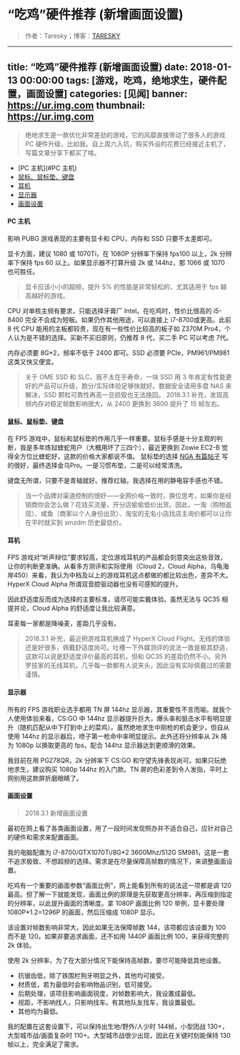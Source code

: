 # “吃鸡”硬件推荐 (新增画面设置)

> 作者：Taresky；博客：[TARESKY](https://taresky.com "TARESKY")

---
title: “吃鸡”硬件推荐 (新增画面设置)
date: 2018-01-13 00:00:00
tags: [游戏，吃鸡，绝地求生，硬件配置，画面设置]
categories: [见闻]
banner: https://ur.img.com
thumbnail: https://ur.img.com
---

> 绝地求生是一款优化非常差劲的游戏，它的风靡直接带动了很多人的游戏 PC 硬件升级，比如我。自上周六入坑，购买外设的花费已经接近主机了，写篇文章分享下都买了啥。

- [PC 主机](#PC 主机)
- [鼠标、鼠标垫、键盘](#鼠标、鼠标垫、键盘)
- [耳机](#耳机)
- [显示器](#显示器)
- [画面设置](#画面设置)

#### PC 主机

影响 PUBG 游戏表现的主要有显卡和 CPU，内存和 SSD 只要不太差即可。

显卡方面，建议 1080 或 1070Ti，在 1080P 分辨率下保持 fps100 以上，2k 分辨率下保持 fps 60 以上。如果显示器不打算升级 2k 或 144hz，那 1066 或 1070 也可胜任。

> 显卡应该小小的超频，提升 5% 的性能是非常轻松的，尤其适用于 fps 越高越好的游戏。

CPU 对单核主频有要求，只能选择牙膏厂 Intel。在吃鸡时，性价比很高的 i5-8400 完全不会成为短板。如果仍作其他用途，可以直接上 i7-8700或更高。此前 8 代 CPU 能用的主板都较贵，现在有一些性价比较高的板子如 Z370M Pro4，个人认为是不错的选择。买新不买旧原则，仍推荐 8 代，买二手 PC 可以考虑 7代。

内存必须要 8G*2，频率不低于 2400 即可。SSD 必须要 PCIe，PM961/PM981 这类又快又便宜。

> 关于 OME SSD 和 SLC，我不太在乎寿命，一块 SSD 用 3 年肯定有性能更好的产品可以升级，跑分/实际体验足够快就好。数据安全请用多盘 NAS 来解决，SSD 颗粒可靠性再高一旦损毁也无法挽回。
2018.3.1 补充，发现高频内存对稳定帧数影响很大，从 2400 更换到 3600 提升了 15 帧左右。

#### 鼠标、鼠标垫、键盘

在 FPS 游戏中，鼠标和鼠标垫的作用几乎一样重要。鼠标手感是十分主观的判断，我是多年炼狱蝰蛇用户（大概用坏了三四个），最近更换到 Zowie EC2-B 觉得全方位比蝰蛇好，这款的价格大家都说不值。
鼠标垫的选择 [NGA 有篇帖子](http://bbs.ngacn.cc/read.php?tid=9249909&rand=319 "NGA 有篇帖子") 写的很好，最终选择金乌Pro。一是习惯布垫，二是可以经常清洗。

键盘无所谓，只要不是青轴就好。推荐红轴，我选择在用的静电容手感也不错。

> 当一个品牌对渠道控制的很好——全网价格一致时，换位思考，如果你是经销商你会怎么做？花钱买流量，开分店偷偷低价出货。因此，一淘（购物返现）、咸鱼（商家以个人身份出货）、淘宝的无名小店找店主询价都可以让你在平时就买到 smzdm 历史最低价。

#### 耳机

FPS 游戏对“听声辩位”要求较高，定位游戏耳机的产品都会刻意突出这些音效，让你的判断更准确。从看多方测评和实际使用（Cloud 2，Cloud Alpha，乌龟海岸450）来看，我认为中档及以上的游戏耳机这点都做的都比较出色，差异不大。HyperX Cloud Alpha 所谓双音腔驱动器也没有可感知的提升。

因此舒适度反而成为选择的主要标准，请尽可能实戴体验。虽然无法与 QC35 相提并论，Cloud Alpha 的舒适度让我比较满意。

耳麦每一家都是降噪麦，差距几乎没有。

> 2018.3.1 补充，最近把游戏耳机换成了 HyperX Cloud Flight。无线的体验还是好很多，佩戴舒适度尚可。吐槽一下外媒测评的说法一致是极其舒适，这款可以说是舒适度评价最高的耳机，但和 QC35 的差距仍然不小。另外罗技家的无线耳机，几乎每一款都有人说夹头，因此没有实际佩戴过的需要谨慎。

#### 显示器

所有的 FPS 游戏职业选手都用 TN 屏 144hz 显示器，其重要性不言而喻。就我个人使用体验来看，CS:GO 中 144hz 显示器提升巨大，爆头率和狙击水平有明显提升（随机匹配从中下打到中上的菜鸡）。虽然绝地求生中刚枪的机会更少，但自从使用 144hz 的显示器后，喷子第一枪命中率明显提示。此外还将分辨率从 2k 降为 1080p 以换取更高的 fps，配合 144hz 显示器达到更顺滑的效果。

我目前在用 PG278QR，2k 分辨率下 CS:GO 和守望先锋表现尚可。如果只玩绝地求生，建议购买 1080p 144hz 的入门款。TN 屏的色彩差到令人发指，平时上网别用这款屏折磨眼睛了。

#### 画面设置

> 2018.3.1 新增画面设置

最初在网上看了各类画面设置，用了一段时间发现照办并不适合自己，应针对自己的硬件和需求来配置画面。

我的电脑配置为 i7-8700/GTX1070Ti/8G*2 3600Mhz/512G SM981，这是一套不追求极致、不想超频的选择。需求是在尽量保障高帧数的情况下，来调整画面设置。

吃鸡有一个重要的画面参数“画面比例”，网上能看到所有的说法这一项都是调 120 最高。但了解一下就能发现，画面比例的原理是先获取更高分辨率，再压缩到指定的分辨率，以此提升画面的清晰度。拿 1080P 画面比例 120 举例，显卡要处理 1080P*1.2=1296P 的画面，然后压缩成 1080P 显示。

该设置对帧数影响非常大，因此如果无法保障帧数 144，该项都应该设置为 100 而不是 120。如果非要追求画面，还不如用 1440P 画面比例 100，来获得完整的 2k 体验。

使用 2k 分辨率，为了在大部分情况下能保持高帧数，要尽可能降低其他设置。

- 抗锯齿低，除了铁围栏狗牙明显之外，其他均可接受。
- 材质低，若为最低时会影响物品识别，低可接受。
- 后期处理，该项目影响画面锐度，对帧数影响大，我设置成最低。
- 视距，不影响找人，只影响找车。有其他队友找车，我设置最低。
- 其他均为最低。

我的配置在这套设置下，可以保持出生地/野外/人少时 144帧，小型团战 130+，大型城市战/画面复杂时 110+。大型城市战很少出现，因此在关键时刻能保持 130帧以上，完全满足了需求。
